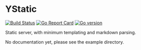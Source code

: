 
YStatic
=======

[![Build Status](https://travis-ci.org/yazgazan/ystatic.svg?branch=master)](https://travis-ci.org/yazgazan/ystatic)
[![Go Report Card](https://goreportcard.com/badge/github.com/yazgazan/ystatic)](https://goreportcard.com/report/github.com/yazgazan/ystatic)
[![Go version](https://img.shields.io/badge/go-1.6%2B-brightgreen.svg)](https://github.com/yazgazan/jaydiff)

Static server, with minimum templating and markdown parsing.

No documentation yet, please see the example directory.

